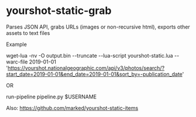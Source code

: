 # yourshot-static-grab
Parses JSON API, grabs URLs (images or non-recursive html), exports other assets to text files

Example

wget-lua -nv -O output.bin --truncate --lua-script yourshot-static.lua --warc-file 2019-01-01 'https://yourshot.nationalgeographic.com/api/v3/photos/search/?start_date=2019-01-01&end_date=2019-01-01&sort_by=-publication_date' 

OR

run-pipeline pipeline.py $USERNAME

Also: https://github.com/marked/yourshot-static-items

